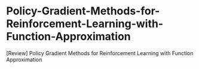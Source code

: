 # Policy-Gradient-Methods-for-Reinforcement-Learning-with-Function-Approximation
[Review] Policy Gradient Methods for Reinforcement Learning with Function Approximation
